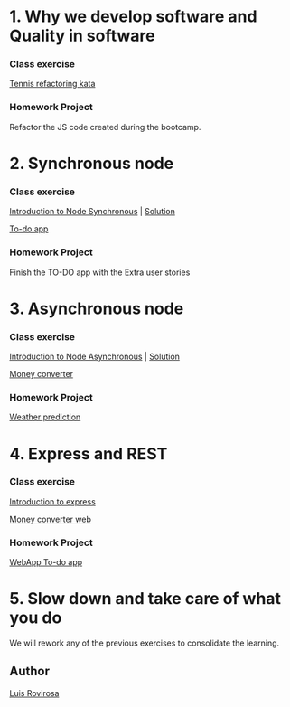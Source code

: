 # 1. Why we develop software and Quality in software
### Class exercise
[Tennis refactoring kata](tennis-refactoring-kata)

### Homework Project
Refactor the JS code created during the bootcamp.

# 2. Synchronous node
### Class exercise
[Introduction to Node Synchronous](node-synchronous) | [Solution](https://github.com/CodiumTeam/node-express-introduction/tree/solution/node-synchronous)

[To-do app](todo-app)

### Homework Project
Finish the TO-DO app with the Extra user stories

# 3. Asynchronous node
### Class exercise
[Introduction to Node Asynchronous](node-asynchronous) | [Solution](https://github.com/CodiumTeam/node-express-introduction/tree/solution/node-asynchronous)

[Money converter](money-converter)

### Homework Project
[Weather prediction](weather-prediction)

# 4. Express and REST
### Class exercise
[Introduction to express](express-introduction)

[Money converter web](money-converter-web)

### Homework Project
[WebApp To-do app](todo-app-web)

# 5. Slow down and take care of what you do
We will rework any of the previous exercises to consolidate the learning.  

## Author
[Luis Rovirosa](https://twitter.com/luisrovirosa)
